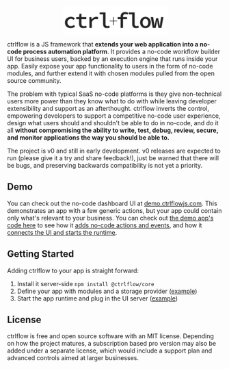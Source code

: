<p align="center" style="margin-bottom: -5px">
  <img width="245" height="70" src="./docs/assets/Logo.PNG">
</p>

ctrlflow is a JS framework that **extends your web application into a no-code process automation platform**. It provides a no-code workflow builder UI for business users, backed by an execution engine that runs inside your app. Easily expose your app functionality to users in the form of no-code modules, and further extend it with chosen modules pulled from the open source community.

The problem with typical SaaS no-code platforms is they give non-technical users more power than they know what to do with while leaving developer extensibility and support as an afterthought. ctrlflow inverts the control, empowering developers to support a competitive no-code user experience, design what users should and shouldn't be able to do in no-code, and do it all **without compromising the ability to write, test, debug, review, secure, and monitor applications the way you should be able to.**

The project is v0 and still in early development. v0 releases are expected to run (please give it a try and share feedback!), just be warned that there will be bugs, and preserving backwards compatibility is not yet a priority.

## Demo

You can check out the no-code dashboard UI at [demo.ctrlflowjs.com](https://demo.ctrlflowjs.com/). This demonstrates an app with a few generic actions, but your app could contain only what's relevant to your business. You can check out [the demo app's code here](https://github.com/ctrlflowjs/ctrlflow/tree/main/examples/crm) to see how it [adds no-code actions and events](https://github.com/ctrlflowjs/ctrlflow/blob/main/examples/crm/src/ctrlflow/app.js), and how it [connects the UI and starts the runtime](https://github.com/ctrlflowjs/ctrlflow/blob/main/examples/crm/src/server.js).

## Getting Started

Adding ctrlflow to your app is straight forward:

1) Install it server-side `npm install @ctrlflow/core`
2) Define your app with modules and a storage provider ([example](https://github.com/ctrlflowjs/ctrlflow/blob/main/examples/crm/src/ctrlflow/app.js))
3) Start the app runtime and plug in the UI server ([example](https://github.com/ctrlflowjs/ctrlflow/blob/main/examples/crm/src/server.js))

## License

ctrlflow is free and open source software with an MIT license. Depending on how the project matures, a subscription based pro version may also be added under a separate license, which would include a support plan and advanced controls aimed at larger businesses.
